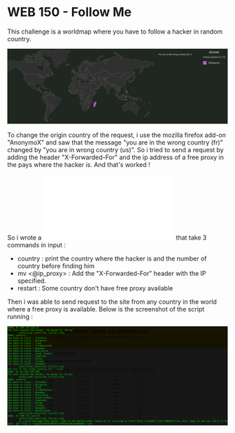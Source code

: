 # WEB 150 - Follow Me

This challenge is a worldmap where you have to follow a hacker in random country.

![](img/worldmap_SHA.PNG)

To change the origin country of the request, i use the mozilla firefox add-on "AnonymoX" and saw that the message "you are in the wrong country (fr)" changed by "you are in wrong country (us)". 
So i tried to send a request by adding the header "X-Forwarded-For" and the ip address of a free proxy in the pays where the hacker is.
And that's worked !

So i wrote a ![python script](proxy_SHA.py) that take 3 commands in input :
  - country : print the country where the hacker is and the number of country before finding him
  - mv <@ip_proxy> : Add the "X-Forwarded-For" header with the IP specified.
  - restart : Some country don't have free proxy available
  

Then i was able to send request to the site from any country in the world where a free proxy is available.
Below is the screenshot of the script running : 



![](writeupSHA.png)
